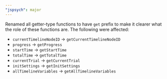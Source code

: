 ```yaml
---
"jspsych": major
---
```


Renamed all getter-type functions to have `get` prefix to make it clearer what the role of these functions are. The following were affected:
- `currentTimelineNodeID` -> `getCurrentTimelineNodeID`
- `progress` -> `getProgress`
- `startTime` -> `getStartTime`
- `totalTime` -> `getTotalTime`
- `currentTrial` -> `getCurrentTrial`
- `initSettings` -> `getInitSettings`
- `allTimelineVariables` -> `getAllTimelineVariables`
